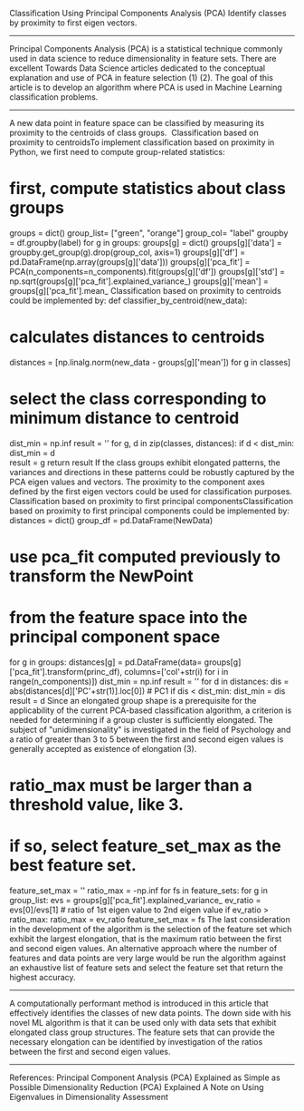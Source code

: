 Classification Using Principal Components Analysis (PCA)
Identify classes by proximity to first eigen vectors.

---

Principal Components Analysis (PCA) is a statistical technique commonly used in data science to reduce dimensionality in feature sets. There are excellent Towards Data Science articles dedicated to the conceptual explanation and use of PCA in feature selection (1) (2). The goal of this article is to develop an algorithm where PCA is used in Machine Learning classification problems.

---

A new data point in feature space can be classified by measuring its proximity to the centroids of class groups. 
Classification based on proximity to centroidsTo implement classification based on proximity in Python, we first need to compute group-related statistics:
# first, compute statistics about class groups
groups = dict()
group_list= ["green", "orange"]
group_col= "label"
groupby = df.groupby(label)
for g in groups:
  groups[g] = dict()
  groups[g]['data'] = groupby.get_group(g).drop(group_col, axis=1)
  groups[g]['df'] = pd.DataFrame(np.array(groups[g]['data']))
  groups[g]['pca_fit'] = PCA(n_components=n_components).fit(groups[g]['df'])
  groups[g]['std'] = np.sqrt(groups[g]['pca_fit'].explained_variance_)
  groups[g]['mean'] = groups[g]['pca_fit'].mean_
Classification based on proximity to centroids could be implemented by:
def classifier_by_centroid(new_data):
  # calculates distances to centroids
  distances = [np.linalg.norm(new_data - groups[g]['mean']) for g in classes]

  # select the class corresponding to minimum distance to centroid
  dist_min = np.inf
  result = ''
  for g, d in zip(classes, distances):
    if d < dist_min:
      dist_min = d   
      result = g
  return result
If the class groups exhibit elongated patterns, the variances and directions in these patterns could be robustly captured by the PCA eigen values and vectors. The proximity to the component axes defined by the first eigen vectors could be used for classification purposes.
Classification based on proximity to first principal componentsClassification based on proximity to first principal components could be implemented by:
distances = dict()
group_df = pd.DataFrame(NewData)

# use pca_fit computed previously to transform the NewPoint 
# from the feature space into the principal component space
for g in groups:
  distances[g] = pd.DataFrame(data= groups[g]['pca_fit'].transform(princ_df), 
                  columns=['col'+str(i) for i in range(n_components)])
dist_min = np.inf
result = ''
for d in distances:
  dis = abs(distances[d]['PC'+str(1)].loc[0]) # PC1
  if dis < dist_min:
    dist_min = dis
    result = d
Since an elongated group shape is a prerequisite for the applicability of the current PCA-based classification algorithm, a criterion is needed for determining if a group cluster is sufficiently elongated. The subject of "unidimensionality" is investigated in the field of Psychology and a ratio of greater than 3 to 5 between the first and second eigen values is generally accepted as existence of elongation (3).
# ratio_max must be larger than a threshold value, like 3.
# if so, select feature_set_max as the best feature set.
feature_set_max = ''
ratio_max = -np.inf
for fs in feature_sets:
  for g in group_list:
    evs = groups[g]['pca_fit'].explained_variance_
    ev_ratio = evs[0]/evs[1] # ratio of 1st eigen value to 2nd eigen value
    if ev_ratio > ratio_max:
      ratio_max = ev_ratio
      feature_set_max = fs
The last consideration in the development of the algorithm is the selection of the feature set which exhibit the largest elongation, that is the maximum ratio between the first and second eigen values. An alternative approach where the number of features and data points are very large would be run the algorithm against an exhaustive list of feature sets and select the feature set that return the highest accuracy.

---

A computationally performant method is introduced in this article that effectively identifies the classes of new data points. The down side with his novel ML algorithm is that it can be used only with data sets that exhibit elongated class group structures. The feature sets that can provide the necessary elongation can be identified by investigation of the ratios between the first and second eigen values.

---

References:
Principal Component Analysis (PCA) Explained as Simple as Possible
Dimensionality Reduction (PCA) Explained
A Note on Using Eigenvalues in Dimensionality Assessment
